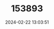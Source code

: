 ---
title: "153893"
category: "Orconectes propinquus"
draft: false
date: 2024-02-22 13:03:51
languages:
  English: ["Northern Clearwater Crayfish"]
---